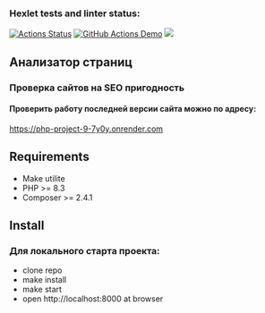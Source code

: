 ### Hexlet tests and linter status:
[![Actions Status](https://github.com/Airman57/php-project-9/actions/workflows/hexlet-check.yml/badge.svg)](https://github.com/Airman57/php-project-9/actions)
[![GitHub Actions Demo](https://github.com/Airman57/php-project-9/actions/workflows/airman-check.yml/badge.svg)](https://github.com/Airman57/php-project-9/actions/workflows/airman-check.yml)
<a href="https://codeclimate.com/github/Airman57/php-project-9/maintainability"><img src="https://api.codeclimate.com/v1/badges/3ab4f4dfdfbe42babb43/maintainability" /></a>


## Анализатор страниц
### Проверка сайтов на SEO пригодность

#### Проверить работу последней версии сайта можно по адресу:
https://php-project-9-7y0y.onrender.com

## Requirements

* Make utilite
* PHP >= 8.3
* Composer >= 2.4.1

## Install

### Для локального старта проекта:
* clone repo
* make install
* make start
* open http://localhost:8000 at browser 
